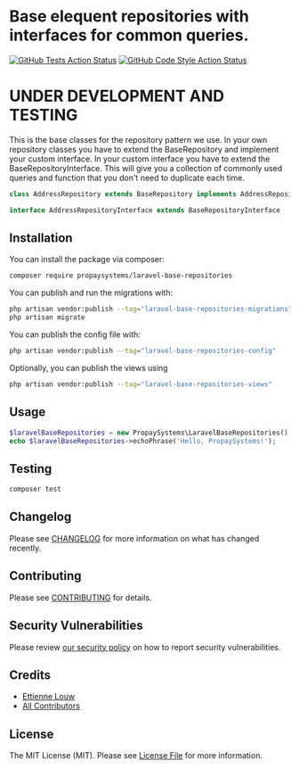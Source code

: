 # Base elequent repositories with interfaces for common queries.

[![GitHub Tests Action Status](https://img.shields.io/github/workflow/status/propaysystems/laravel-base-repositories/run-tests?label=tests)](https://github.com/propaysystems/laravel-base-repositories/actions?query=workflow%3Arun-tests+branch%3Amain)
[![GitHub Code Style Action Status](https://img.shields.io/github/workflow/status/propaysystems/laravel-base-repositories/Fix%20PHP%20code%20style%20issues?label=code%20style)](https://github.com/propaysystems/laravel-base-repositories/actions?query=workflow%3A"Fix+PHP+code+style+issues"+branch%3Amain)

# UNDER DEVELOPMENT AND TESTING

This is the base classes for the repository pattern we use. In your own repository classes you have to extend the BaseRepository and implement your custom 
interface. In your custom interface you have to extend the BaseRepositoryInterface. This will give you a collection of commonly used queries and function 
that you don't need to duplicate each time. 

```php
class AddressRepository extends BaseRepository implements AddressRepositoryInterface
````
```php
interface AddressRepositoryInterface extends BaseRepositoryInterface
````

## Installation

You can install the package via composer:

```bash
composer require propaysystems/laravel-base-repositories
```

You can publish and run the migrations with:

```bash
php artisan vendor:publish --tag="laravel-base-repositories-migrations"
php artisan migrate
```

You can publish the config file with:

```bash
php artisan vendor:publish --tag="laravel-base-repositories-config"
```

Optionally, you can publish the views using

```bash
php artisan vendor:publish --tag="laravel-base-repositories-views"
```

## Usage

```php
$laravelBaseRepositories = new PropaySystems\LaravelBaseRepositories();
echo $laravelBaseRepositories->echoPhrase('Hello, PropaySystems!');
```

## Testing

```bash
composer test
```

## Changelog

Please see [CHANGELOG](CHANGELOG.md) for more information on what has changed recently.

## Contributing

Please see [CONTRIBUTING](CONTRIBUTING.md) for details.

## Security Vulnerabilities

Please review [our security policy](../../security/policy) on how to report security vulnerabilities.

## Credits

- [Ettienne Louw](https://github.com/PropaySystems)
- [All Contributors](../../contributors)

## License

The MIT License (MIT). Please see [License File](LICENSE.md) for more information.
